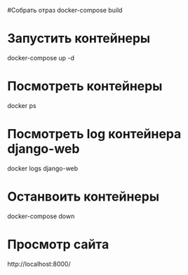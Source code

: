 #Собрать отраз
docker-compose build

# Запустить контейнеры
docker-compose up -d

# Посмотреть контейнеры
docker ps

# Посмотреть log контейнера django-web
docker logs django-web

# Останвоить контейнеры
docker-compose down

# Просмотр сайта
http://localhost:8000/
